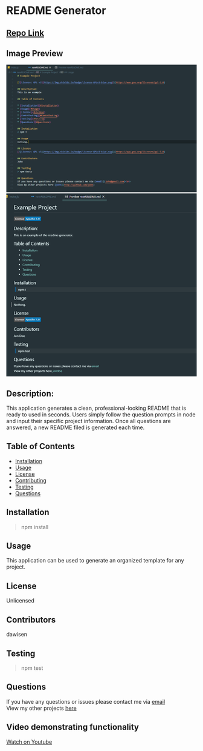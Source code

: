 # README Generator

## [Repo Link](https://github.com/dawisen/Homework-9-README-Generator)

## Image Preview
<img src="examplemd.PNG">
<img src="examplepreview.PNG">


## Description:
This application generates a clean, professional-looking README that is ready to used in seconds. Users simply follow the question prompts in node and input their specific project information. Once all questions are answered, a new README filed is generated each time. 

## Table of Contents

* [Installation](#Installation)
* [Usage](#Usage)
* [License](#License)
* [Contributing](#Contributing)
* [Testing](#Testing)
* [Questions](#Questions)

## Installation
> npm install
  
## Usage
This application can be used to generate an organized template for any project. 

## License
Unlicensed

## Contributors
dawisen

## Testing
> npm test
  
## Questions
If you have any questions or issues please contact me via [email](daniellewwise@gmail.com)<br>
View my other projects [here](http://github.com/dawisen)

## Video demonstrating functionality
[Watch on Youtube](https://youtu.be/ycgEvutxFp0)
